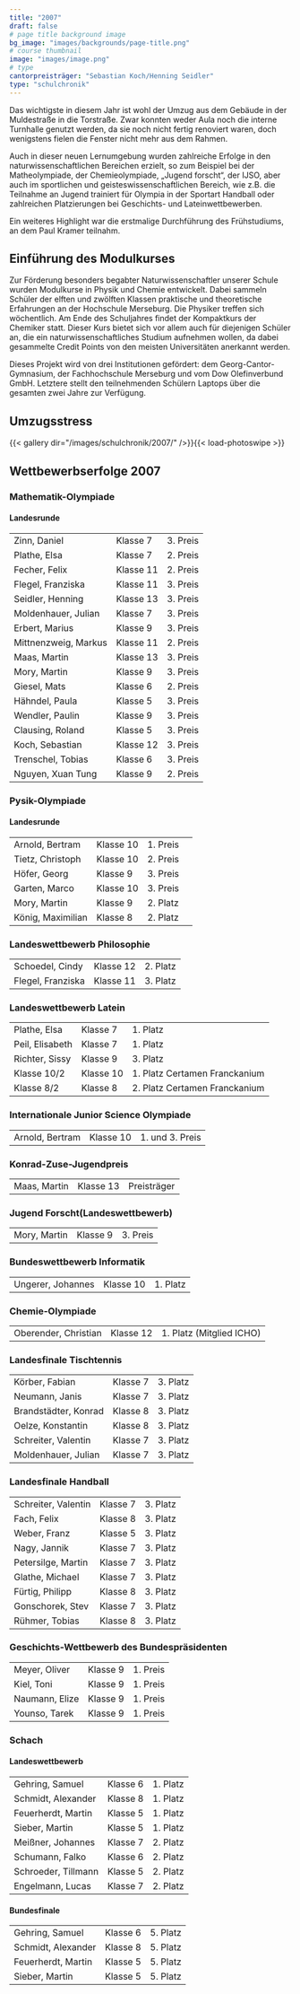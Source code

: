 ```yaml
---
title: "2007"
draft: false
# page title background image
bg_image: "images/backgrounds/page-title.png"
# course thumbnail
image: "images/image.png"
# type
cantorpreisträger: "Sebastian Koch/Henning Seidler"
type: "schulchronik"
---
```


Das wichtigste in diesem Jahr ist wohl der Umzug aus dem Gebäude in der Muldestraße in die Torstraße. Zwar konnten weder Aula noch die interne Turnhalle genutzt werden, da sie noch nicht fertig renoviert waren, doch wenigstens fielen die Fenster nicht mehr aus dem Rahmen.

Auch in dieser neuen Lernumgebung wurden zahlreiche Erfolge in den naturwissenschaftlichen Bereichen erzielt, so zum Beispiel bei der Matheolympiade, der Chemieolympiade, „Jugend forscht“, der IJSO, aber auch im sportlichen und geisteswissenschaftlichen Bereich, wie z.B. die Teilnahme an Jugend trainiert für Olympia in der Sportart Handball oder zahlreichen Platzierungen bei Geschichts- und Lateinwettbewerben.

Ein weiteres Highlight war die erstmalige Durchführung des Frühstudiums, an dem Paul Kramer teilnahm.

## Einführung des Modulkurses

Zur Förderung besonders begabter Naturwissenschaftler unserer Schule wurden Modulkurse in Physik und Chemie entwickelt. Dabei sammeln Schüler der elften und zwölften Klassen praktische und theoretische Erfahrungen an der Hochschule Merseburg. Die Physiker treffen sich wöchentlich. Am Ende des Schuljahres findet der Kompaktkurs der Chemiker statt. Dieser Kurs bietet sich vor allem auch für diejenigen Schüler an, die ein naturwissenschaftliches Studium aufnehmen wollen, da dabei gesammelte Credit Points von den meisten Universitäten anerkannt werden.

Dieses Projekt wird von drei Institutionen gefördert: dem Georg-Cantor-Gymnasium, der Fachhochschule Merseburg und vom Dow Olefinverbund GmbH. Letztere stellt den teilnehmenden Schülern Laptops über die gesamten zwei Jahre zur Verfügung.

## Umzugsstress

{{< gallery dir="/images/schulchronik/2007/" />}}{{< load-photoswipe >}}

## Wettbewerbserfolge 2007

### Mathematik-Olympiade

#### Landesrunde

||||
|-|-|-|
|Zinn, Daniel|Klasse 7|3. Preis|
|Plathe, Elsa|Klasse 7|2. Preis|
|Fecher, Felix|Klasse 11|2. Preis|
|Flegel, Franziska|Klasse 11|3. Preis|
|Seidler, Henning|Klasse 13|3. Preis|
|Moldenhauer, Julian|Klasse 7|3. Preis|
|Erbert, Marius|Klasse 9|3. Preis|
|Mittnenzweig, Markus|Klasse 11|2. Preis|
|Maas, Martin|Klasse 13|3. Preis|
|Mory, Martin|Klasse 9|3. Preis|
|Giesel, Mats|Klasse 6|2. Preis|
|Hähndel, Paula|Klasse 5|3. Preis|
|Wendler, Paulin|Klasse 9|3. Preis|
|Clausing, Roland|Klasse 5|3. Preis|
|Koch, Sebastian|Klasse 12|3. Preis|
|Trenschel, Tobias|Klasse 6|3. Preis|
|Nguyen, Xuan Tung|Klasse 9|2. Preis|

### Pysik-Olympiade

#### Landesrunde

|||||
|-|-|-|-|
|Arnold, Bertram|Klasse 10|1. Preis|
|Tietz, Christoph|Klasse 10|2. Preis|
|Höfer, Georg|Klasse 9|3. Preis|
|Garten, Marco|Klasse 10|3. Preis|
|Mory, Martin|Klasse 9|2. Platz|
|König, Maximilian|Klasse 8|2. Platz|

### Landeswettbewerb Philosophie

||||
|-|-|-|
|Schoedel, Cindy|Klasse 12|2. Platz|
|Flegel, Franziska|Klasse 11|3. Platz|

### Landeswettbewerb Latein

||||
|-|-|-|
|Plathe, Elsa|Klasse 7|1. Platz|
|Peil, Elisabeth|Klasse 7|1. Platz|
|Richter, Sissy|Klasse 9|3. Platz|
|Klasse 10/2|Klasse 10|1. Platz Certamen Franckanium|
|Klasse 8/2|Klasse 8|2. Platz Certamen Franckanium|

### Internationale Junior Science Olympiade

||||
|-|-|-|
|Arnold, Bertram|Klasse 10|1. und 3. Preis|

### Konrad-Zuse-Jugendpreis

||||
|-|-|-|
|Maas, Martin|Klasse 13|Preisträger|

### Jugend Forscht(Landeswettbewerb)

||||
|-|-|-|
|Mory, Martin|Klasse 9|3. Preis|

### Bundeswettbewerb Informatik

||||
|-|-|-|
|Ungerer, Johannes|Klasse 10|1. Platz|

### Chemie-Olympiade

||||
|-|-|-|
|Oberender, Christian|Klasse 12|1. Platz (Mitglied ICHO)|

### Landesfinale Tischtennis

||||
|-|-|-|
|Körber, Fabian|Klasse 7|3. Platz|
|Neumann, Janis|Klasse 7|3. Platz|
|Brandstädter, Konrad|Klasse 8|3. Platz|
|Oelze, Konstantin|Klasse 8|3. Platz|
|Schreiter, Valentin|Klasse 7|3. Platz|
|Moldenhauer, Julian|Klasse 7|3. Platz|

### Landesfinale Handball

||||
|-|-|-|
|Schreiter, Valentin|Klasse 7|3. Platz|
|Fach, Felix|Klasse 8|3. Platz|
|Weber, Franz|Klasse 5|3. Platz|
|Nagy, Jannik|Klasse 7|3. Platz|
|Petersilge, Martin|Klasse 7|3. Platz|
|Glathe, Michael|Klasse 7|3. Platz|
|Fürtig, Philipp|Klasse 8|3. Platz|
|Gonschorek, Stev|Klasse 7|3. Platz|
|Rühmer, Tobias|Klasse 8|3. Platz|

### Geschichts-Wettbewerb des Bundespräsidenten

||||
|-|-|-|
|Meyer, Oliver|Klasse 9|1. Preis|
|Kiel, Toni|Klasse 9|1. Preis|
|Naumann, Elize|Klasse 9|1. Preis|
|Younso, Tarek|Klasse 9|1. Preis|

### Schach

#### Landeswettbewerb

||||
|-|-|-|
|Gehring, Samuel|Klasse 6|1. Platz|
|Schmidt, Alexander|Klasse 8|1. Platz|
|Feuerherdt, Martin|Klasse 5|1. Platz|
|Sieber, Martin|Klasse 5|1. Platz|
|Meißner, Johannes|Klasse 7|2. Platz|
|Schumann, Falko|Klasse 6|2. Platz|
|Schroeder, Tillmann|Klasse 5|2. Platz|
|Engelmann, Lucas|Klasse 7|2. Platz|

#### Bundesfinale

||||
|-|-|-|
|Gehring, Samuel|Klasse 6|5. Platz|
|Schmidt, Alexander|Klasse 8|5. Platz|
|Feuerherdt, Martin|Klasse 5|5. Platz|
|Sieber, Martin|Klasse 5|5. Platz|
